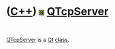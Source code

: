 



 

 

 

 

 

([C++](Cpp.md)) ![Qt](PicQt.png) [QTcpServer](CppQTcpServer.md)
=================================================================

 

[QTcpServer](CppQTcpServer.md) is a [Qt](CppQt.md)
[class](CppClass.md).

 

 

 

 

 





 



